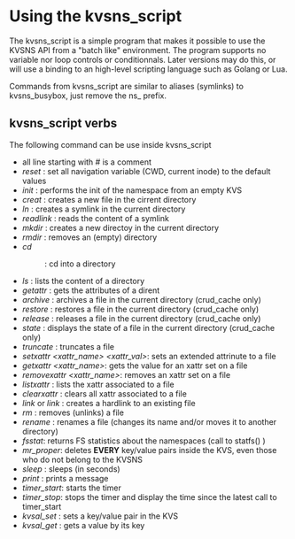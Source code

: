 Using the kvsns_script
======================

The kvsns_script is a simple program that makes it possible to use the KVSNS API from a "batch like" environment.
The program supports no variable nor loop controls or conditionnals. Later versions may do this, or will use a binding
to an high-level scripting language such as Golang or Lua.

Commands from kvsns_script are similar to aliases (symlinks) to kvsns_busybox, just remove the ns_ prefix.

kvsns_script verbs
-------------------

The following command can be use inside kvsns_script

* all line starting with *#* is a comment
* *reset* : set all navigation variable (CWD, current inode) to the default values
* *init* : performs the init of the namespace from an empty KVS
* *creat <newfile>* : creates a new file in the cirrent directory
* *ln <newdir> <content>*: creates a symlink in the current directory
* *readlink <link>*: reads the content of a symlink
* *mkdir <newdir>*: creates a new directoy in the current directory
* *rmdir <dirname>*: removes an (empty) directory
* *cd <dir>* : cd into a directory
* *ls* : lists the content of a directory
* *getattr <name>*: gets the attributes of a dirent
* *archive <name>*: archives a file in the current directory (crud_cache only)
* *restore <name>*: restores a file in the current directory (crud_cache only)
* *release <name>*: releases a file in the current directory (crud_cache only) 
* *state <name>*: displays the state of a file in the current directory (crud_cache only)
* *truncate <file> <offset>*: truncates a file
* *setxattr <name> <xattr_name> <xattr_val>*: sets an extended attrinute to a file
* *getxattr <name> <xattr_name>*: gets the value for an xattr set on a file
* *removexattr <name> <xattr_name>*: removes an xattr set on a file
* *listxattr <name>*: lists the xattr associated to a file
* *clearxattr <name>*: clears all xattr associated to a file
* *link <srcname> <newname>* or *link <srcname> <dstdir> <newname>*: creates a hardlink to an existing file
* *rm <file>*: removes (unlinks) a file
* *rename <sdir> <sname> <ddir> <dname>*: renames a file (changes its name and/or moves it to another directory)
* *fsstat*: returns FS statistics about the namespaces (call to statfs() )
* *mr_proper*: deletes **EVERY** key/value pairs inside the KVS, even those who do not belong to the KVSNS
* *sleep <seconds>*: sleeps (in seconds)
* *print <message>*: prints a message
* *timer_start*: starts the timer
* *timer_stop*: stops the timer and display the time since the latest call to timer_start
* *kvsal_set <key> <value>*: sets a key/value pair in the KVS
* *kvsal_get <key>*: gets a value by its key


